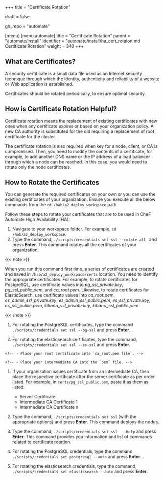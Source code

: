 +++
title = "Certificate Rotation"

draft = false

gh_repo = "automate"

[menu]
  [menu.automate]
    title = "Certificate Rotation"
    parent = "automate/install"
    identifier = "automate/install/ha_cert_rotaion.md Certificate Rotation"
    weight = 340
+++

## What are Certificates?

A security certificate is a small data file used as an Internet security technique through which the identity, authenticity and reliability of a website or Web application is established.

Certificates should be rotated periodically, to ensure optimal security.

## How is Certificate Rotation Helpful?

Certificate rotation means the replacement of existing certificates with new ones when any certificate expires or based on your organization policy. A new CA authority is substituted for the old requiring a replacement of root certificate for the cluster.

The certificate rotation is also required when key for a node, client, or CA is compromised. Then, you need to modify the contents of a certificate, for example, to add another DNS name or the IP address of a load balancer through which a node can be reached.  In this case, you  would need to rotate only the node certificates.

## How to Rotate the Certificates

You can generate the required certificates on your own or you can use the existing certificates of your organization. Ensure you execute all the below commands from the `cd /hab/a2_deploy_workspace` path.

Follow these steps to rotate your certificates that are to be used in CheF Automate High Availability (HA):

1. Navigate to your workspace folder. For example, `cd /hab/a2_deploy_workspace`.
1. Type the command, `./scripts/credentials set ssl --rotate all ` and press **Enter**. This command rotates all the certificates of your organization.

{{< note >}}

When you run this command first time, a series of certificates are created and saved in `/hab/a2_deploy_workspace/certs` location. You need to identify the appropriate certificates. For example, to rotate certificates for PostgreSQL, use certificate values into *pg_ssl_private.key*,  *pg_ssl_public.pem*, and *ca_root.pem*. Likewise, to rotate certificates for ElasticSearch, use certificate values into *ca_root.pem*, *es_admin_ssl_private.key*, *es_admin_ssl_public.pem*, *es_ssl_private.key*, *es_ssl_public.pem*, *kibana_ssl_private.key*, *kibana_ssl_public.pem*.

{{< /note >}}

1. For rotating the PostgreSQL certificates, type the command `./scripts/credentials set ssl --pg-ssl` and press **Enter**. .

1. For rotating the elasticsearch certificates, type the command, `./scripts/credentials set ssl --es-ssl` and press **Enter**.

<!-- 4. Copy your *x.509 SSL certs* into the appropriate files in `certs/` folder. -->

    <!-- - Place your root certificate into `ca_root.pem file`. -->

    <!-- - Place your intermediate CA into the `pem` file. -->

1. If your organization issues certificate from an intermediate CA, then place the respective certificate after the server certificate as per order listed. For example, in `certs/pg_ssl_public.pem`, paste it as them as listed:

   - Server Certificate
   - Intermediate CA Certificate 1
   - Intermediate CA Certificate n

1. Type the command, `./scripts/credentials set ssl` (with the appropriate options) and press **Enter**. This command deploys the nodes.

1. Type the command, `./scripts/credentials set ssl  --help` and press **Enter**. This command provides you information and list of commands related to certificate rotation.

1. For rotating the PostgreSQL credentials, type the command `./scripts/credentials set postgresql --auto` and press **Enter**. .

1. For rotating the elasticsearch credentials, type the command, `./scripts/credentials set elasticsearch --auto` and press **Enter**.
